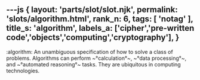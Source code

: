 ---js
{
  layout: 'parts/slot/slot.njk',
  permalink: 'slots/algorithm.html',
  rank_n: 6,
  tags: [ 'notag' ],
  title_s: 'algorithm',
  labels_a: ['cipher','pre-written code','objects','computing','cryptography'],
}
---
:algorithm:
An unambiguous specification of how to solve a class of problems. Algorithms can perform ~°calculation°~, ~°data processing°~, and ~°automated reasoning°~ tasks. They are ubiquitous in computing technologies.
